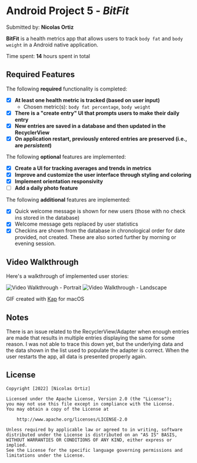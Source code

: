 # Android Project 5 - *BitFit*

Submitted by: **Nicolas Ortiz**

**BitFit** is a health metrics app that allows users to track `body fat` and `body weight` in a Android native application.

Time spent: **14** hours spent in total

## Required Features

The following **required** functionality is completed:

- [X] **At least one health metric is tracked (based on user input)**
    - Chosen metric(s): `body fat percentage`, `body weight`
- [X] **There is a "create entry" UI that prompts users to make their daily entry**
- [X] **New entries are saved in a database and then updated in the RecyclerView**
- [X] **On application restart, previously entered entries are preserved (i.e., are *persistent*)**

The following **optional** features are implemented:

- [X] **Create a UI for tracking averages and trends in metrics**
- [X] **Improve and customize the user interface through styling and coloring**
- [X] **Implement orientation responsivity**
- [ ] **Add a daily photo feature**

The following **additional** features are implemented:

- [X] Quick welcome message is shown for new users (those with no check ins stored in the database)
- [X] Welcome message gets replaced by user statistics
- [X] Checkins are shown from the database in chronological order for date provided, not created. These are also sorted further by morning or evening session.

## Video Walkthrough

Here's a walkthrough of implemented user stories:

<img src='https://github.com/heynicortiz/codepath_bitfit/blob/master/BitFit%20Stories%20-%20Portrait.gif?raw=true' title='Video Walkthrough - Portrait' width='' alt='Video Walkthrough - Portrait' />

<img src='https://github.com/heynicortiz/codepath_bitfit/blob/master/BitFit%20Stories%20-%20Landscape.gif?raw=true' title='Video Walkthrough - Landscape' width='' alt='Video Walkthrough - Landscape' />

GIF created with [Kap](https://getkap.co/) for macOS

## Notes

There is an issue related to the RecyclerView/Adapter when enough entries are made that results in multiple entries displaying the same for some reason. I was not able to trace this down yet, but the underlying data and the data shown in the list used to populate the adapter is correct. When the user restarts the app, all data is presented properly again.

## License

    Copyright [2022] [Nicolas Ortiz]

    Licensed under the Apache License, Version 2.0 (the "License");
    you may not use this file except in compliance with the License.
    You may obtain a copy of the License at

        http://www.apache.org/licenses/LICENSE-2.0

    Unless required by applicable law or agreed to in writing, software
    distributed under the License is distributed on an "AS IS" BASIS,
    WITHOUT WARRANTIES OR CONDITIONS OF ANY KIND, either express or implied.
    See the License for the specific language governing permissions and
    limitations under the License.